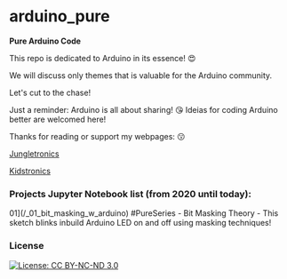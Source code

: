 # arduino_pure
 **Pure Arduino Code**
 
 This repo is dedicated to Arduino in its essence! :heart_eyes:
 
 We will discuss only themes that is valuable for the Arduino community.
 
 Let's cut to the chase!
 
 Just a reminder: Arduino is all about sharing! :kissing_heart:
 Ideias for coding Arduino better are welcomed here!
 
 Thanks for reading or support my webpages: :kissing:
 
 [Jungletronics](https://medium.com/jungletronics)
 
 [Kidstronics](https://medium.com/kidstronics)
 
 ### Projects Jupyter Notebook list (from 2020 until today):
 
 01](/_01_bit_masking_w_arduino) #PureSeries - Bit Masking Theory - This sketch blinks inbuild Arduino LED on and off using masking techniques!


### License

[![License: CC BY-NC-ND 3.0](https://img.shields.io/badge/License-CC%20BY--NC--ND%203.0-lightgrey.svg)](https://creativecommons.org/licenses/by-nc-nd/3.0/)

